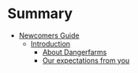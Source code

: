 # Summary

* [Newcomers Guide](README.md)
   * [Introduction](section-1/1-Introduction/README.md)
       * [About Dangerfarms](section-1/1-Introduction/about_dangerfarms.md)
       * [Our expectations from you](section-1/1-Introduction/our_expectations_from_you.md)

